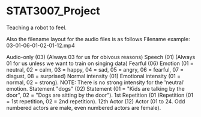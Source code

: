 # STAT3007_Project
Teaching a robot to feel. 

Also the filename layout for the audio files is as follows
Filename example: 03-01-06-01-02-01-12.mp4 

Audio-only (03) (Always 03 for us for obivous reasons)
Speech (01) (Always 01 for us unless we want to train on singing data)
Fearful (06) Emotion (01 = neutral, 02 = calm, 03 = happy, 04 = sad, 05 = angry, 06 = fearful, 07 = disgust, 08 = surprised)
Normal intensity (01) Emotional intensity (01 = normal, 02 = strong). NOTE: There is no strong intensity for the 'neutral' emotion.
Statement "dogs" (02) Statement (01 = "Kids are talking by the door", 02 = "Dogs are sitting by the door").
1st Repetition (01 )Repetition (01 = 1st repetition, 02 = 2nd repetition).
12th Actor (12) Actor (01 to 24. Odd numbered actors are male, even numbered actors are female).
